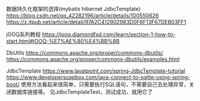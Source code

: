 数据持久化框架的选择(mybatis hibernet JdbcTemplate)
https://blog.csdn.net/qq_42282196/article/details/100550626
https://z.itpub.net/article/detail/97A2C412902983D0F6F13F67DEB03FF1

jOOQ系列教程
https://jooq.diamondfsd.com/learn/section-1-how-to-start.html#jOOQ-%E7%AE%80%E4%BB%8B

DbUtils
https://commons.apache.org/proper/commons-dbutils/
https://commons.apache.org/proper/commons-dbutils/examples.html


JdbcTemplate
https://www.javatpoint.com/spring-JdbcTemplate-tutorial
https://www.developersoapbox.com/java-connect-to-sqlite-using-spring-boot/
使用方法看起来很简单，只需要执行SQL语句，不需要自己去处理异常，关闭数据库链接等。
见JdbcTemplateTest，测试成功，就用它了
